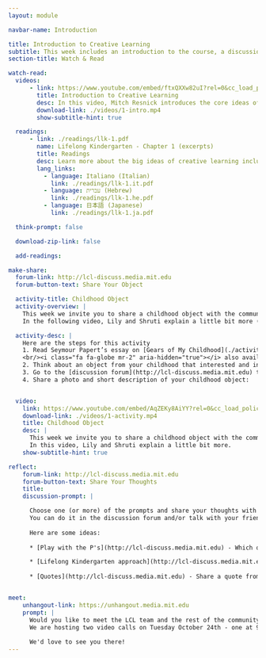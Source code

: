```yaml
---
layout: module

navbar-name: Introduction

title: Introduction to Creative Learning
subtitle: This week includes an introduction to the course, a discussion of the Lifelong Kindergarten approach, and an opportunity to share a childhood object
section-title: Watch & Read

watch-read:
  videos:
      - link: https://www.youtube.com/embed/ftxQXXw82uI?rel=0&cc_load_policy=1
        title: Introduction to Creative Learning
        desc: In this video, Mitch Resnick introduces the core ideas of creative learning and how those ideas are inspired by the way children learn in kindergarten.
        download-link: ./videos/1-intro.mp4
        show-subtitle-hint: true

  readings:
      - link: ./readings/llk-1.pdf
        name: Lifelong Kindergarten - Chapter 1 (excerpts)
        title: Readings
        desc: Learn more about the big ideas of creative learning including the four P's and the creative learning spiral.
        lang_links:
          - language: Italiano (Italian)
            link: ./readings/llk-1.it.pdf
          - language: עברית (Hebrew)
            link: ./readings/llk-1.he.pdf
          - language: 日本語 (Japanese)
            link: ./readings/llk-1.ja.pdf

  think-prompt: false

  download-zip-link: false

  add-readings:

make-share:
  forum-link: http://lcl-discuss.media.mit.edu
  forum-button-text: Share Your Object

  activity-title: Childhood Object
  activity-overview: |
    This week we invite you to share a childhood object with the community.
    In the following video, Lily and Shruti explain a little bit more (subtitles available in multiple languages)

  activity-desc: |
    Here are the steps for this activity
    1. Read Seymour Papert’s essay on [Gears of My Childhood](./activity/week1/gears.pdf) 
    <br/><i class="fa fa-globe mr-2" aria-hidden="true"></i> also available in [Italiano (Italian)](./activity/week1/gears.it.pdf), [日本語 (Japanese)](./activity/week1/gears.ja.pdf), [Português (Portuguese)](./activity/week1/gears.pt.pdf), [Español (Spanish)](./activity/week1/gears.es.pdf)
    2. Think about an object from your childhood that interested and influenced you
    3. Go to the [discussion forum](http://lcl-discuss.media.mit.edu) to see other people's objects
    4. Share a photo and short description of your childhood object:


  video:
    link: https://www.youtube.com/embed/AqZEKy8AiYY?rel=0&cc_load_policy=1
    download-link: ./videos/1-activity.mp4
    title: Childhood Object
    desc: |
      This week we invite you to share a childhood object with the community.
      In this video, Lily and Shruti explain a little bit more.
    show-subtitle-hint: true

reflect:
    forum-link: http://lcl-discuss.media.mit.edu
    forum-button-text: Share Your Thoughts
    title:
    discussion-prompt: |

      Choose one (or more) of the prompts and share your thoughts with others. 
      You can do it in the discussion forum and/or talk with your friends and colleagues in person if you are hosting a local meet-up.
      
      Here are some ideas:
      
      * [Play with the P's](http://lcl-discuss.media.mit.edu) - Which one is your favorite P and why? (Don't take this questions too seriously, we know all of them are important!)

      * [Lifelong Kindergarten approach](http://lcl-discuss.media.mit.edu) - Imagine if your learning environment was more similar to a kindergarten. What would be exciting? What would you be worried about?
      
      * [Quotes](http://lcl-discuss.media.mit.edu) - Share a quote from one of this week's readings (or video) that particularly resonated with you. Why did you choose it?


meet:
    unhangout-link: https://unhangout.media.mit.edu
    prompt: |
      Would you like to meet the LCL team and the rest of the community?
      We are hosting two video calls on Tuesday October 24th - one at 9am EST and another one at 4pm EST.
      
      We'd love to see you there!
---
```

